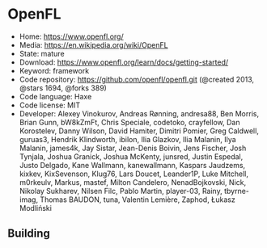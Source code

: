 # OpenFL

- Home: https://www.openfl.org/
- Media: https://en.wikipedia.org/wiki/OpenFL
- State: mature
- Download: https://www.openfl.org/learn/docs/getting-started/
- Keyword: framework
- Code repository: https://github.com/openfl/openfl.git (@created 2013, @stars 1694, @forks 389)
- Code language: Haxe
- Code license: MIT
- Developer: Alexey Vinokurov, Andreas Rønning, andresa88, Ben Morris, Brian Gunn, bW8kZmFt, Chris Speciale, codetoko, crayfellow, Dan Korostelev, Danny Wilson, David Hamiter, Dimitri Pomier, Greg Caldwell, guruas3, Hendrik Klindworth, ibilon, Ilia Glazkov, Ilia Malanin, Ilya Malanin, james4k, Jay Sistar, Jean-Denis Boivin, Jens Fischer, Josh Tynjala, Joshua Granick, Joshua McKenty, junsred, Justin Espedal, Justo Delgado, Kane Wallmann, kanewallmann, Kaspars Jaudzems, kixkev, KixSevenson, Klug76, Lars Doucet, Leander1P, Luke Mitchell, m0rkeulv, Markus, mastef, Milton Candelero, NenadBojkovski, Nick, Nikolay Sukharev, Nilsen Filc, Pablo Martin, player-03, Rainy, tbyrne-imag, Thomas BAUDON, tuna, Valentin Lemière, Zaphod, Łukasz Modliński

## Building

